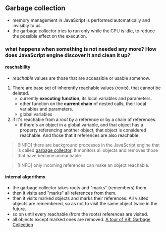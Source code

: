 
## Garbage collection
- memory management in JavaScript is performed automatically and invisibly to us.
- the garbage collector tries to run only while the CPU is idle, to reduce the possible effect on the execution.
### what happens when something is not needed any more? How does JavaScript engine discover it and clean it up?
#### reachability
- _reachable_ values are those that are accessible or usable somehow.
1. There are base set of inherently reachable values (_roots_), that cannot be deleted.
	- currently __executing function__, its local variables and parameters.
	- other function on the __current chain__ of nested calls, their local variables and parameters.
	- global variables
2. if it's reachable from a _root_ by a reference or by a chain of references.
	- if there's an object in a global variable, and that object has a property referencing another object, that object is considered reachable. And those that it references are also reachable.
	
> [!INFO] there are background processes in the JavaScript engine that is called [garbage collector](). It monitors all objects and removes those that have become unreachable.

> [!INFO] only incoming references can make an object reachable.
#### internal algorithms
- the garbage collector takes roots and "marks" (remembers) them.
- then it visits and "marks" all references from them.
- then it visits marked objects and marks their references. All visited objects are remembered, so as not to visit the same object twice in the future.
- so on until every reachable (from the roots) references are visited.
- all objects except marked ones are removed.
[A tour of V8: Garbage Collection](https://jayconrod.com/posts/55/a-tour-of-v8-garbage-collection)
